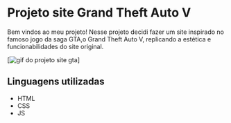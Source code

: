 # Projeto site Grand Theft Auto V
Bem vindos ao meu projeto! Nesse projeto decidi fazer um site inspirado no famoso jogo da saga GTA,o Grand Theft Auto V, replicando a estética e funcionabilidades do site original.

[<img src="./projeto-gta.gif" alt="gif do projeto site gta">]

## Linguagens utilizadas
- HTML
- CSS
- JS
